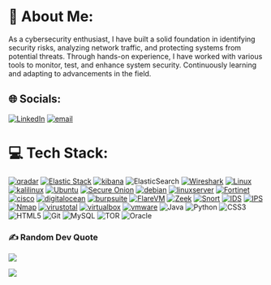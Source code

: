  # 💫 About Me:
As a cybersecurity enthusiast, I have built a solid foundation in identifying security risks, analyzing network traffic, and protecting systems from potential threats. Through hands-on experience, I have worked with various tools to monitor, test, and enhance system security. Continuously learning and adapting to advancements in the field.


## 🌐 Socials:
[![LinkedIn](https://img.shields.io/badge/LinkedIn-%230077B5.svg?logo=linkedin&logoColor=white)](https://linkedin.com/in//ali-badalov/) [![email](https://img.shields.io/badge/Email-D14836?logo=gmail&logoColor=white)](mailto:alibadalov.20@gmail.com) 

# 💻 Tech Stack:
 

[![qradar](https://img.shields.io/badge/qradar-007AFF.svg?style=for-the-badge&logo=radar)](https://www.qradar.com/)
[![Elastic Stack](https://img.shields.io/badge/ElasticStack-aa00ff.svg?style=for-the-badge&logo=ElasticStack)](https://www.ElasticStack.com/)
[![kibana](https://img.shields.io/badge/kibana-005571.svg?style=for-the-badge&logo=kibana)](https://www.splunk.com/)
![ElasticSearch](https://img.shields.io/badge/-ElasticSearch-005571?style=for-the-badge&logo=elasticsearch) 
[![Wireshark](https://img.shields.io/badge/Wireshark-58B1E4.svg?style=for-the-badge&logo=Wireshark)](https://www.Wireshark.com/)
[![Linux](https://img.shields.io/badge/linux-000000.svg?style=for-the-badge&logo=linux)](https://www.linux.org/)
[![kalilinux](https://img.shields.io/badge/kalilinux-343839.svg?style=for-the-badge&logo=kalilinux)](https://www.splunk.com/)
[![Ubuntu](https://img.shields.io/badge/Ubuntu-000000.svg?style=for-the-badge&logo=Ubuntu)](https://www.splunk.com/)
[![Secure Onion](https://img.shields.io/badge/SecureOnion-343839.svg?style=for-the-badge&logo=torproject)](https://www.splunk.com/)
[![debian](https://img.shields.io/badge/debian-000000.svg?style=for-the-badge&logo=debian)](https://www.splunk.com/)
[![linuxserver](https://img.shields.io/badge/linuxserver-343839.svg?style=for-the-badge&logo=linuxserver)](https://www.splunk.com/)
[![Fortinet](https://img.shields.io/badge/Fortinet-EE312.svg?style=for-the-badge&logo=Fortinet)](https://www.splunk.com/)
[![cisco](https://img.shields.io/badge/cisco-6428B4.svg?style=for-the-badge&logo=cisco)](https://www.cisco.com/)
[![digitalocean](https://img.shields.io/badge/digitalocean-000000.svg?style=for-the-badge&logo=digitalocean)](https://www.IDS.com/)
[![burpsuite](https://img.shields.io/badge/burpsuite-343839.svg?style=for-the-badge&logo=burpsuite)](https://www.burpsuite.com/)
[![FlareVM](https://img.shields.io/badge/FlareVM-FF6000.svg?style=for-the-badge&logo=FlareVM)](https://www.FlareVM.com/)
[![Zeek](https://img.shields.io/badge/Zeek-34E27A.svg?style=for-the-badge&logo=Zeek)](https://www.Zeek.com/)
[![Snort](https://img.shields.io/badge/Snort-F6A.svg?style=for-the-badge&logo=Snort)](https://www.Snort.com/)
[![IDS](https://img.shields.io/badge/IDS-000000.svg?style=for-the-badge&logo=IDS)](https://www.IDS.com/)
[![IPS](https://img.shields.io/badge/IPS-000000.svg?style=for-the-badge&logo=IDS)](https://www.IPS.com/)
[![Nmap](https://img.shields.io/badge/Nmap-039CB2.svg?style=for-the-badge&logo=Nmap)](https://www.Nmap.com/)
[![virustotal](https://img.shields.io/badge/virustotal-394EFF.svg?style=for-the-badge&logo=virustotal)](https://www.splunk.com/)
[![virtualbox](https://img.shields.io/badge/virtualbox-2F61B4.svg?style=for-the-badge&logo=virtualbox)](https://www.virtualbox.com/)
[![vmware](https://img.shields.io/badge/-ffae00.svg?style=for-the-badge&logo=vmware)](https://www.splunk.com/)
![Java](https://img.shields.io/badge/java-%23ED8B00.svg?style=for-the-badge&logo=openjdk&logoColor=white)
![Python](https://img.shields.io/badge/python-3670A0?style=for-the-badge&logo=python&logoColor=ffdd54)
![CSS3](https://img.shields.io/badge/css3-%231572B6.svg?style=for-the-badge&logo=css3&logoColor=white) 
![HTML5](https://img.shields.io/badge/html5-%23E34F26.svg?style=for-the-badge&logo=html5&logoColor=white)
![Git](https://img.shields.io/badge/git-%23F05033.svg?style=for-the-badge&logo=git&logoColor=white)
![MySQL](https://img.shields.io/badge/mysql-4479A1.svg?style=for-the-badge&logo=mysql&logoColor=white) 
![TOR](https://img.shields.io/badge/tor-%237E4798.svg?style=for-the-badge&logo=tor-project&logoColor=white)
![Oracle](https://img.shields.io/badge/Oracle-F80000?style=for-the-badge&logo=oracle&logoColor=white)

 

### ✍️ Random Dev Quote
![](https://quotes-github-readme.vercel.app/api?type=horizontal&theme=radical)

[![](https://visitcount.itsvg.in/api?id=Alibadalov&icon=0&color=0)](https://visitcount.itsvg.in)




<!-- 
#  GitHub Stats:
![](https://github-readme-stats.vercel.app/api?username=Alibadalov&theme=dark&hide_border=false&include_all_commits=false&count_private=false)<br/>
![](https://nirzak-streak-stats.vercel.app/?user=Alibadalov&theme=dark&hide_border=false)<br/>
![](https://github-readme-stats.vercel.app/api/top-langs/?username=Alibadalov&theme=dark&hide_border=false&include_all_commits=false&count_private=false&layout=compact)

---
[![](https://visitcount.itsvg.in/api?id=Alibadalov&icon=0&color=0)](https://visitcount.itsvg.in)

<!-- Proudly created with GPRM ( https://gprm.itsvg.in ) -->








